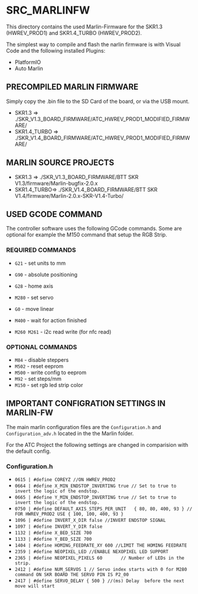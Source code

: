 # SRC_MARLINFW

This directory contains the used Marlin-Firmware for the SKR1.3 (HWREV_PROD1) and SKR1.4_TURBO (HWREV_PROD2).

The simplest way to compile and flash the narlin firmware is with Visual Code and the following installed Plugins:

* PlatformIO
* Auto Marlin


## PRECOMPILED MARLIN FIRMWARE

Simply copy the .bin file to the SD Card of the board, or via the USB mount.


* SKR1.3 => ./SKR_V1.3_BOARD_FIRMWARE/ATC_HWREV_PROD1_MODIFIED_FIRMWARE/
* SKR1.4_TURBO => ./SKR_V1.4_BOARD_FIRMWARE/ATC_HWREV_PROD1_MODIFIED_FIRMWARE/

## MARLIN SOURCE PROJECTS

* SKR1.3 => ./SKR_V1.3_BOARD_FIRMWARE/BTT SKR V1.3/firmware/Marlin-bugfix-2.0.x
* SKR1.4_TURBO=> ./SKR_V1.4_BOARD_FIRMWARE/BTT SKR V1.4/firmware/Marlin-2.0.x-SKR-V1.4-Turbo/

## USED GCODE COMMAND

The controller software uses the following GCode commands. Some are optional for example the M150 command that setup the RGB Strip.

### REQUIRED COMMANDS
* `G21` - set units to mm
* `G90` - absolute positioning
* `G28` - home axis
* `M280` - set servo
* `G0` - move linear
* `M400` - wait for action finished

* `M260 M261` - i2c read write (for nfc read)

### OPTIONAL COMMANDS

* `M84` - disable steppers
* `M502` - reset eeprom
* `M500` - write config to eeprom
* `M92` - set steps/mm
* `M150` - set rgb led strip color


## IMPORTANT CONFIGRATION SETTINGS IN MARLIN-FW

The main marlin configuration files are the `Configuration.h` and `Configuration_adv.h` located in the the Marlin folder.

For the ATC Project the following settings are changed in comparision with the default config.

### Configuration.h

* `0615 | #define COREYZ //ON HWREV_PROD2`  
* `0664 | #define X_MIN_ENDSTOP_INVERTING true // Set to true to invert the logic of the endstop.`
* `0665 | #define Y_MIN_ENDSTOP_INVERTING true // Set to true to invert the logic of the endstop.`
* `0750 | #define DEFAULT_AXIS_STEPS_PER_UNIT   { 80, 80, 400, 93 } // FOR HWREV_PROD2 USE { 100, 100, 400, 93 }`
* `1096 | #define INVERT_X_DIR false //INVERT ENDSTOP SIGNAL`
* `1097 | #define INVERT_Y_DIR false` 
* `1132 | #define X_BED_SIZE 700`
* `1133 | #define Y_BED_SIZE 700`
* `1404 | #define HOMING_FEEDRATE_XY 600 //LIMIT THE HOMING FEEDRATE`
* `2359 | #define NEOPIXEL_LED //ENABLE NEXOPIXEL LED SUPPORT`
* `2365 | #define NEOPIXEL_PIXELS 60       // Number of LEDs in the strip.`
* `2412 | #define NUM_SERVOS 1 // Servo index starts with 0 for M280 command ON SKR BOARD THE SERVO PIN IS P2_00`
* `2417 | #define SERVO_DELAY { 500 } //(ms) Delay  before the next move will start`
